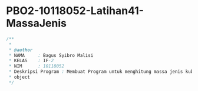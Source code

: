 # PBO2-10118052-Latihan41-MassaJenis

```java
/**
 *
 * @author
 * NAMA     : Bagus Syibro Malisi
 * KELAS    : IF-2
 * NIM      : 10118052
 * Deskripsi Program : Membuat Program untuk menghitung massa jenis kubus berbasis
 * object
 */
 ```
 
